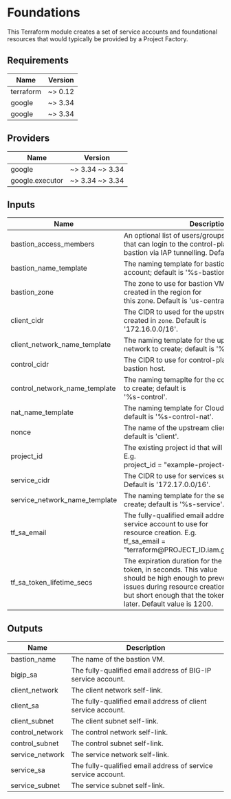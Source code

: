 # Foundations

This Terraform module creates a set of service accounts and foundational
resources that would typically be provided by a Project Factory.

<!-- markdownlint-disable no-inline-html -->
<!-- BEGINNING OF PRE-COMMIT-TERRAFORM DOCS HOOK -->
## Requirements

| Name | Version |
|------|---------|
| terraform | ~> 0.12 |
| google | ~> 3.34 |
| google | ~> 3.34 |

## Providers

| Name | Version |
|------|---------|
| google | ~> 3.34 ~> 3.34 |
| google.executor | ~> 3.34 ~> 3.34 |

## Inputs

| Name | Description | Type | Default | Required |
|------|-------------|------|---------|:--------:|
| bastion\_access\_members | An optional list of users/groups/serviceAccounts that can login to the control-plane<br>bastion via IAP tunnelling. Default is an empty list. | `list(string)` | `[]` | no |
| bastion\_name\_template | The naming template for bastion VMs and service account; default is '%s-bastion'. | `string` | `"%s-bastion"` | no |
| bastion\_zone | The zone to use for bastion VM. The subnets will be created in the region for<br>this zone. Default is 'us-central1-f'. | `string` | `"us-central1-f"` | no |
| client\_cidr | The CIDR to used for the upstream client subnet created in `zone`. Default is<br>'172.16.0.0/16'. | `string` | `"172.16.0.0/16"` | no |
| client\_network\_name\_template | The naming template for the upstream client network to create; default is '%s-client'. | `string` | `"%s-client"` | no |
| control\_cidr | The CIDR to use for control-plane BIG-IP nics and bastion host. | `string` | `"192.168.0.0/24"` | no |
| control\_network\_name\_template | The naming temaplte for the control-plane network to create; default is<br>'%s-control'. | `string` | `"%s-control"` | no |
| nat\_name\_template | The naming template for Cloud NAT and Router; default is '%s-control-nat'. | `string` | `"%s-control-nat"` | no |
| nonce | The name of the upstream client network to create; default is 'client'. | `string` | n/a | yes |
| project\_id | The existing project id that will host the resources. E.g.<br>project\_id = "example-project-id" | `string` | n/a | yes |
| service\_cidr | The CIDR to use for services subnet created in `zone`. Default is '172.17.0.0/16'. | `string` | `"172.17.0.0/16"` | no |
| service\_network\_name\_template | The naming template for the services network to create; default is '%s-service'. | `string` | `"%s-service"` | no |
| tf\_sa\_email | The fully-qualified email address of the Terraform service account to use for<br>resource creation. E.g.<br>tf\_sa\_email = "terraform@PROJECT\_ID.iam.gserviceaccount.com" | `string` | n/a | yes |
| tf\_sa\_token\_lifetime\_secs | The expiration duration for the service account token, in seconds. This value<br>should be high enough to prevent token timeout issues during resource creation,<br>but short enough that the token is useless replayed later. Default value is 1200. | `number` | `1200` | no |

## Outputs

| Name | Description |
|------|-------------|
| bastion\_name | The name of the bastion VM. |
| bigip\_sa | The fully-qualified email address of BIG-IP service account. |
| client\_network | The client network self-link. |
| client\_sa | The fully-qualified email address of client service account. |
| client\_subnet | The client subnet self-link. |
| control\_network | The control network self-link. |
| control\_subnet | The control subnet self-link. |
| service\_network | The service network self-link. |
| service\_sa | The fully-qualified email address of service service account. |
| service\_subnet | The service subnet self-link. |

<!-- END OF PRE-COMMIT-TERRAFORM DOCS HOOK -->
<!-- markdownlint-enable no-inline-html -->
